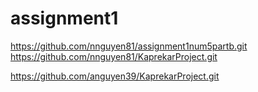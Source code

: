 # assignment1
https://github.com/nnguyen81/assignment1num5partb.git
https://github.com/nnguyen81/KaprekarProject.git

https://github.com/anguyen39/KaprekarProject.git
